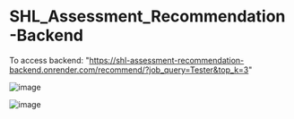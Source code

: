 # SHL_Assessment_Recommendation-Backend
To access backend: "https://shl-assessment-recommendation-backend.onrender.com/recommend/?job_query=Tester&top_k=3" 

![image](https://github.com/user-attachments/assets/e5d5a1e0-71b5-4b25-b300-f6b3723b5738)

![image](https://github.com/user-attachments/assets/058765db-f9ec-4171-89e5-0a682fc6b88c)

